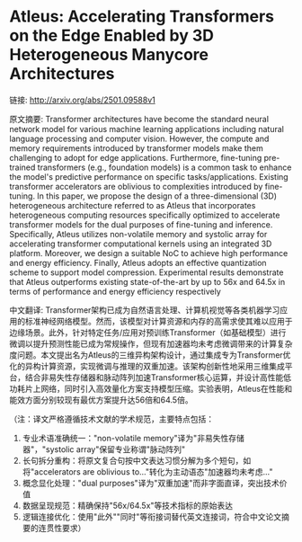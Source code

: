 # Atleus: Accelerating Transformers on the Edge Enabled by 3D Heterogeneous Manycore Architectures

链接: http://arxiv.org/abs/2501.09588v1

原文摘要:
Transformer architectures have become the standard neural network model for
various machine learning applications including natural language processing and
computer vision. However, the compute and memory requirements introduced by
transformer models make them challenging to adopt for edge applications.
Furthermore, fine-tuning pre-trained transformers (e.g., foundation models) is
a common task to enhance the model's predictive performance on specific
tasks/applications. Existing transformer accelerators are oblivious to
complexities introduced by fine-tuning. In this paper, we propose the design of
a three-dimensional (3D) heterogeneous architecture referred to as Atleus that
incorporates heterogeneous computing resources specifically optimized to
accelerate transformer models for the dual purposes of fine-tuning and
inference. Specifically, Atleus utilizes non-volatile memory and systolic array
for accelerating transformer computational kernels using an integrated 3D
platform. Moreover, we design a suitable NoC to achieve high performance and
energy efficiency. Finally, Atleus adopts an effective quantization scheme to
support model compression. Experimental results demonstrate that Atleus
outperforms existing state-of-the-art by up to 56x and 64.5x in terms of
performance and energy efficiency respectively

中文翻译:
Transformer架构已成为自然语言处理、计算机视觉等各类机器学习应用的标准神经网络模型。然而，该模型对计算资源和内存的高需求使其难以应用于边缘场景。此外，针对特定任务/应用对预训练Transformer（如基础模型）进行微调以提升预测性能已成为常规操作，但现有加速器均未考虑微调带来的计算复杂度问题。本文提出名为Atleus的三维异构架构设计，通过集成专为Transformer优化的异构计算资源，实现微调与推理的双重加速。该架构创新性地采用三维集成平台，结合非易失性存储器和脉动阵列加速Transformer核心运算，并设计高性能低功耗片上网络，同时引入高效量化方案支持模型压缩。实验表明，Atleus在性能和能效方面分别较现有最优方案提升达56倍和64.5倍。

（注：译文严格遵循技术文献的学术规范，主要特点包括：
1. 专业术语准确统一："non-volatile memory"译为"非易失性存储器"，"systolic array"保留专业称谓"脉动阵列"
2. 长句拆分重构：将原文复合句按中文表达习惯分解为多个短句，如将"accelerators are oblivious to..."转化为主动语态"加速器均未考虑..."
3. 概念显化处理："dual purposes"译为"双重加速"而非字面直译，突出技术价值
4. 数据呈现规范：精确保持"56x/64.5x"等技术指标的原始表达
5. 逻辑连接优化：使用"此外""同时"等衔接词替代英文连接词，符合中文论文摘要的连贯性要求）
